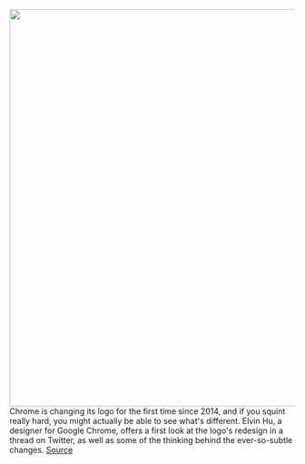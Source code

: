 <img src='https://cdn.vox-cdn.com/thumbor/GtHSdIFKAK9NzeSg8h3FkUjkQNQ=/590x0:1932x1012/1200x800/filters:focal(793x337:1115x659)/cdn.vox-cdn.com/uploads/chorus_image/image/70475524/chrome_logo_change.0.jpeg' width='700px' /><br/>
Chrome is changing its logo for the first time since 2014, and if you squint really hard, you might actually be able to see what's different. Elvin Hu, a designer for Google Chrome, offers a first look at the logo's redesign in a thread on Twitter, as well as some of the thinking behind the ever-so-subtle changes.
<a href='https://www.theverge.com/2022/2/5/22919398/chrome-logo-change-eight-years'> Source <a/>
